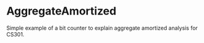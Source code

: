 # AggregateAmortized

Simple example of a bit counter to explain aggregate amortized analysis for CS301.